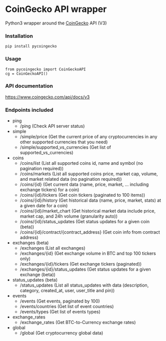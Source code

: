 # CoinGecko API wrapper

Python3 wrapper around the [CoinGecko](https://www.coingecko.com/) API (V3)

### Installation
```
pip install pycoingecko
```

### Usage

```
from pycoingecko import CoinGeckoAPI
cg = CoinGeckoAPI()
```

### API documentation
https://www.coingecko.com/api/docs/v3

### Endpoints included
- ping
  - /ping (Check API server status)
- simple
  - /simple/price (Get the current price of any cryptocurrencies in any other supported currencies that you need)
  - /simple/supported_vs_currencies (Get list of supported_vs_currencies)
- coins
  - /coins/list (List all supported coins id, name and symbol (no pagination required))
  - /coins/markets (List all supported coins price, market cap, volume, and market related data (no pagination required))
  - /coins/{id} (Get current data (name, price, market, ... including exchange tickers) for a coin)
  - /coins/{id}/tickers (Get coin tickers (paginated to 100 items))
  - /coins/{id}/history (Get historical data (name, price, market, stats) at a given date for a coin)
  - /coins/{id}/market_chart (Get historical market data include price, market cap, and 24h volume (granularity auto))
  - /coins/{id}/status_updates (Get status updates for a given coin (beta))
  - /coins/{id}/contract/{contract_address} (Get coin info from contract address)
- exchanges (beta)
  - /exchanges (List all exchanges)
  - /exchanges/{id} (Get exchange volume in BTC and top 100 tickers only)
  - /exchanges/{id}/tickers (Get exchange tickers (paginated))
  - /exchanges/{id}/status_updates (Get status updates for a given exchange (beta))
- status_updates (beta)
  - /status_updates (List all status_updates with data (description, category, created_at, user, user_title and pin))
- events
  - /events (Get events, paginated by 100)
  - /events/countries (Get list of event countries)
  - /events/types (Get list of events types)
- exchange_rates
  - /exchange_rates (Get BTC-to-Currency exchange rates)
- global
  - /global (Get cryptocurrency global data)
